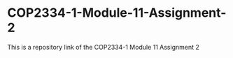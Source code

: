 # COP2334-1-Module-11-Assignment-2
This is a repository link of the COP2334-1 Module 11 Assignment 2
